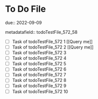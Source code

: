 # To Do File

due:: 2022-09-09

metadatafield:: todoTestFile_572_58

- [ ] Task of todoTestFile_572 1 [[Query me]]
- [ ] Task of todoTestFile_572 2 [[Query me]]
- [ ] Task of todoTestFile_572 3
- [ ] Task of todoTestFile_572 4
- [ ] Task of todoTestFile_572 5
- [ ] Task of todoTestFile_572 6
- [ ] Task of todoTestFile_572 7
- [ ] Task of todoTestFile_572 8
- [ ] Task of todoTestFile_572 9
- [ ] Task of todoTestFile_572 10
